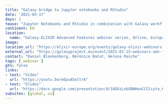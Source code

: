 ```yaml
---
title: "Galaxy bridge to Jupyter notebooks and RStudio"
date: '2021-03-17'
days: 1
tease: "Jupyter Notebooks and RStudio in combination with Galaxy workflows"
continent: EU
location:
  name: "Galaxy-ELIXIR Advanced Features webinar series, Online, Europe"
image: 
location_url: "https://elixir-europe.org/events/galaxy-elixir-webinars-series-advanced-features"
external_url: "https://galaxyproject.eu/event/2021-01-15-webinars-adv-features-session3/"
contact: "Daniel Blankenberg, Bérénice Batut, Helena Rasche"
tags: [ webinar ]
gtn: false
links:
- text: "Video"
  url: "https://youtu.be/eEpuA5oltrA"
- text: "Slides"
  url: "https://docs.google.com/presentation/d/18OXzLnbGBWHeoCCCCcyta_K4HjQQpSJcnDzVCH18UrM/edit#slide=id.gb34215f4b3_0_0"
subsites: [global, us]
---
```

